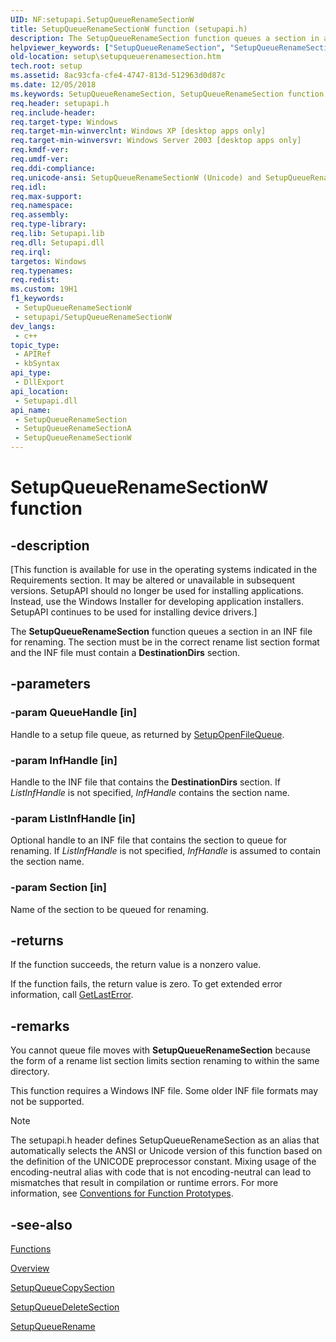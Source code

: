 ```yaml
---
UID: NF:setupapi.SetupQueueRenameSectionW
title: SetupQueueRenameSectionW function (setupapi.h)
description: The SetupQueueRenameSection function queues a section in an INF file for renaming. The section must be in the correct rename list section format and the INF file must contain a DestinationDirs section. (Unicode)
helpviewer_keywords: ["SetupQueueRenameSection", "SetupQueueRenameSection function [Setup API]", "SetupQueueRenameSectionW", "_setupapi_setupqueuerenamesection", "setup.setupqueuerenamesection", "setupapi/SetupQueueRenameSection", "setupapi/SetupQueueRenameSectionW"]
old-location: setup\setupqueuerenamesection.htm
tech.root: setup
ms.assetid: 8ac93cfa-cfe4-4747-813d-512963d0d87c
ms.date: 12/05/2018
ms.keywords: SetupQueueRenameSection, SetupQueueRenameSection function [Setup API], SetupQueueRenameSectionA, SetupQueueRenameSectionW, _setupapi_setupqueuerenamesection, setup.setupqueuerenamesection, setupapi/SetupQueueRenameSection, setupapi/SetupQueueRenameSectionA, setupapi/SetupQueueRenameSectionW
req.header: setupapi.h
req.include-header: 
req.target-type: Windows
req.target-min-winverclnt: Windows XP [desktop apps only]
req.target-min-winversvr: Windows Server 2003 [desktop apps only]
req.kmdf-ver: 
req.umdf-ver: 
req.ddi-compliance: 
req.unicode-ansi: SetupQueueRenameSectionW (Unicode) and SetupQueueRenameSectionA (ANSI)
req.idl: 
req.max-support: 
req.namespace: 
req.assembly: 
req.type-library: 
req.lib: Setupapi.lib
req.dll: Setupapi.dll
req.irql: 
targetos: Windows
req.typenames: 
req.redist: 
ms.custom: 19H1
f1_keywords:
 - SetupQueueRenameSectionW
 - setupapi/SetupQueueRenameSectionW
dev_langs:
 - c++
topic_type:
 - APIRef
 - kbSyntax
api_type:
 - DllExport
api_location:
 - Setupapi.dll
api_name:
 - SetupQueueRenameSection
 - SetupQueueRenameSectionA
 - SetupQueueRenameSectionW
---
```


# SetupQueueRenameSectionW function


## -description

<p class="CCE_Message">[This function is available for use in the operating systems indicated in the Requirements section. It may be altered or unavailable in subsequent versions.   SetupAPI should no longer be used for installing applications. Instead, use the Windows Installer for developing application installers. SetupAPI continues to be used for installing device drivers.]

The 
<b>SetupQueueRenameSection</b> function queues a section in an INF file for renaming. The section must be in the correct rename list section format and the INF file must contain a <b>DestinationDirs</b> section.

## -parameters

### -param QueueHandle [in]

Handle to a setup file queue, as returned by 
<a href="/windows/desktop/api/setupapi/nf-setupapi-setupopenfilequeue">SetupOpenFileQueue</a>.

### -param InfHandle [in]

Handle to the INF file that contains the <b>DestinationDirs</b> section. If <i>ListInfHandle</i> is not specified, <i>InfHandle</i> contains the section name.

### -param ListInfHandle [in]

Optional handle to an INF file that contains the section to queue for renaming. If <i>ListInfHandle</i> is not specified, <i>InfHandle</i> is assumed to contain the section name.

### -param Section [in]

Name of the section to be queued for renaming.

## -returns

If the function succeeds, the return value is a nonzero value.

If the function fails, the return value is zero. To get extended error information, call 
<a href="/windows/desktop/api/errhandlingapi/nf-errhandlingapi-getlasterror">GetLastError</a>.

## -remarks

You cannot queue file moves with 
<b>SetupQueueRenameSection</b> because the form of a rename list section limits section renaming to within the same directory.

This function requires a Windows INF file. Some older INF file  formats may not be supported. 





> [!NOTE]
> The setupapi.h header defines SetupQueueRenameSection as an alias that automatically selects the ANSI or Unicode version of this function based on the definition of the UNICODE preprocessor constant. Mixing usage of the encoding-neutral alias with code that is not encoding-neutral can lead to mismatches that result in compilation or runtime errors. For more information, see [Conventions for Function Prototypes](/windows/win32/intl/conventions-for-function-prototypes).

## -see-also

<a href="/windows/desktop/SetupApi/functions">Functions</a>



<a href="/windows/desktop/SetupApi/overview">Overview</a>



<a href="/windows/desktop/api/setupapi/nf-setupapi-setupqueuecopysectiona">SetupQueueCopySection</a>



<a href="/windows/desktop/api/setupapi/nf-setupapi-setupqueuedeletesectiona">SetupQueueDeleteSection</a>



<a href="/windows/desktop/api/setupapi/nf-setupapi-setupqueuerenamea">SetupQueueRename</a>
